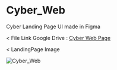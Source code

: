 # Cyber_Web
Cyber Landing Page UI made in Figma

< File Link
Google Drive : [Cyber Web Page](https://drive.google.com/drive/folders/173LKVUomUi_tvgFeBuXNNp8VY_ozkdq7?usp=sharing)

< LandingPage Image

![Cyber_Web](https://user-images.githubusercontent.com/109806844/203208544-e54d207c-d2e6-4137-b5bc-fee20571646b.png)
